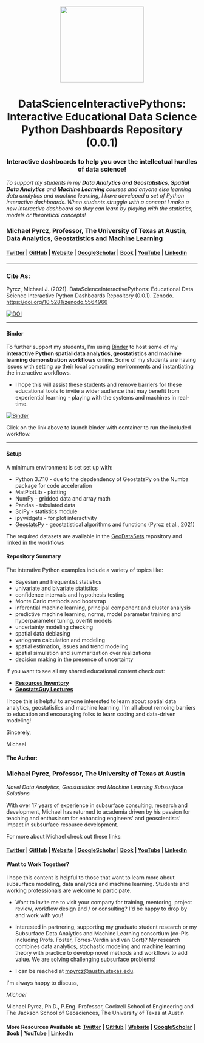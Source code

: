 <h1 align="center"<p>
    <img src="https://github.com/GeostatsGuy/GeostatsPy/blob/master/TCG_color_logo.png" width="220" height="200" />
</p></h1>

<h1 align="center">DataScienceInteractivePythons: Interactive Educational Data Science Python Dashboards Repository (0.0.1)</h1>

<h3 align="center">Interactive dashboards to help you over the intellectual hurdles of data science!</h3>

*To support my students in my **Data Analytics and Geostatistics**, **Spatial Data Analytics** and **Machine Learning** courses and anyone else learning data analytics and machine learning, I have developed a set of Python interactive dashboards. When students struggle with a concept I make a new interactive dashboard so they can learn by playing with the statistics, models or theoretical concepts!* 

### Michael Pyrcz, Professor, The University of Texas at Austin, Data Analytics, Geostatistics and Machine Learning 
#### [Twitter](https://twitter.com/geostatsguy) | [GitHub](https://github.com/GeostatsGuy) | [Website](http://michaelpyrcz.com) | [GoogleScholar](https://scholar.google.com/citations?user=QVZ20eQAAAAJ&hl=en&oi=ao) | [Book](https://www.amazon.com/Geostatistical-Reservoir-Modeling-Michael-Pyrcz/dp/0199731446) | [YouTube](https://www.youtube.com/channel/UCLqEr-xV-ceHdXXXrTId5ig)  | [LinkedIn](https://www.linkedin.com/in/michael-pyrcz-61a648a1)

***

### Cite As:

Pyrcz, Michael J. (2021). DataScienceInteractivePythons: Educational Data Science Interactive Python Dashboards Repository (0.0.1). Zenodo. https://doi.org/10.5281/zenodo.5564966

[![DOI](https://zenodo.org/badge/106843586.svg)](https://zenodo.org/doi/10.5281/zenodo.5564966)

***

#### Binder

To further support my students, I'm using [Binder](https://mybinder.readthedocs.io/en/latest/index.html) to host some of my **interactive Python spatial data analytics, geostatistics and machine learning demonstration workflows** online. Some of my students are having issues with setting up their local computing environments and instantiating the interactive workflows. 

* I hope this will assist these students and remove barriers for these educational tools to invite a wider audience that may benefit from experiential learning - playing with the systems and machines in real-time. 

[![Binder](https://mybinder.org/badge_logo.svg)](https://mybinder.org/v2/gh/GeostatsGuy/DataScience_Interactive_Python/HEAD)

Click on the link above to launch binder with container to run the included workflow.

***

#### Setup

A minimum environment is set set up with:

* Python 3.7.10 - due to the depdendency of GeostatsPy on the Numba package for code acceleration
* MatPlotLib - plotting
* NumPy - gridded data and array math
* Pandas - tabulated data
* SciPy - statistics module
* ipywidgets - for plot interactivity
* [GeostatsPy](https://pypi.org/project/geostatspy/) - geostatistical algorithms and functions (Pyrcz et al., 2021)

The required datasets are available in the [GeoDataSets](https://github.com/GeostatsGuy/GeoDataSets) repository and linked in the workflows

#### Repository Summary

The interative Python examples include a variety of topics like:

* Bayesian and frequentist statistics
* univariate and bivariate statistics
* confidence intervals and hypothesis testing
* Monte Carlo methods and bootstrap
* inferential machine learning, principal component and cluster analysis
* predictive machine learning, norms, model parameter training and hyperparameter tuning, overfit models
* uncertainty modeling checking
* spatial data debiasing
* variogram calculation and modeling
* spatial estimation, issues and trend modeling
* spatial simulation and summarization over realizations
* decision making in the presence of uncertainty

If you want to see all my shared educational content check out:
* [**Resources Inventory**](https://github.com/GeostatsGuy/Resources)
* [**GeostatsGuy Lectures**](www.youtube.com/GeostatsGuyLectures)

I hope this is helpful to anyone interested to learn about spatial data analytics, geostatistics and machine learning. I'm all about remoing barriers to education and encouraging folks to learn coding and data-driven modeling! 

Sincerely,

Michael

#### The Author:

### Michael Pyrcz, Professor, The University of Texas at Austin 
*Novel Data Analytics, Geostatistics and Machine Learning Subsurface Solutions*

With over 17 years of experience in subsurface consulting, research and development, Michael has returned to academia driven by his passion for teaching and enthusiasm for enhancing engineers' and geoscientists' impact in subsurface resource development. 

For more about Michael check out these links:

#### [Twitter](https://twitter.com/geostatsguy) | [GitHub](https://github.com/GeostatsGuy) | [Website](http://michaelpyrcz.com) | [GoogleScholar](https://scholar.google.com/citations?user=QVZ20eQAAAAJ&hl=en&oi=ao) | [Book](https://www.amazon.com/Geostatistical-Reservoir-Modeling-Michael-Pyrcz/dp/0199731446) | [YouTube](https://www.youtube.com/channel/UCLqEr-xV-ceHdXXXrTId5ig)  | [LinkedIn](https://www.linkedin.com/in/michael-pyrcz-61a648a1)

#### Want to Work Together?

I hope this content is helpful to those that want to learn more about subsurface modeling, data analytics and machine learning. Students and working professionals are welcome to participate.

* Want to invite me to visit your company for training, mentoring, project review, workflow design and / or consulting? I'd be happy to drop by and work with you! 

* Interested in partnering, supporting my graduate student research or my Subsurface Data Analytics and Machine Learning consortium (co-PIs including Profs. Foster, Torres-Verdin and van Oort)? My research combines data analytics, stochastic modeling and machine learning theory with practice to develop novel methods and workflows to add value. We are solving challenging subsurface problems!

* I can be reached at mpyrcz@austin.utexas.edu.

I'm always happy to discuss,

*Michael*

Michael Pyrcz, Ph.D., P.Eng. Professor, Cockrell School of Engineering and The Jackson School of Geosciences, The University of Texas at Austin

#### More Resources Available at: [Twitter](https://twitter.com/geostatsguy) | [GitHub](https://github.com/GeostatsGuy) | [Website](http://michaelpyrcz.com) | [GoogleScholar](https://scholar.google.com/citations?user=QVZ20eQAAAAJ&hl=en&oi=ao) | [Book](https://www.amazon.com/Geostatistical-Reservoir-Modeling-Michael-Pyrcz/dp/0199731446) | [YouTube](https://www.youtube.com/channel/UCLqEr-xV-ceHdXXXrTId5ig)  | [LinkedIn](https://www.linkedin.com/in/michael-pyrcz-61a648a1)


